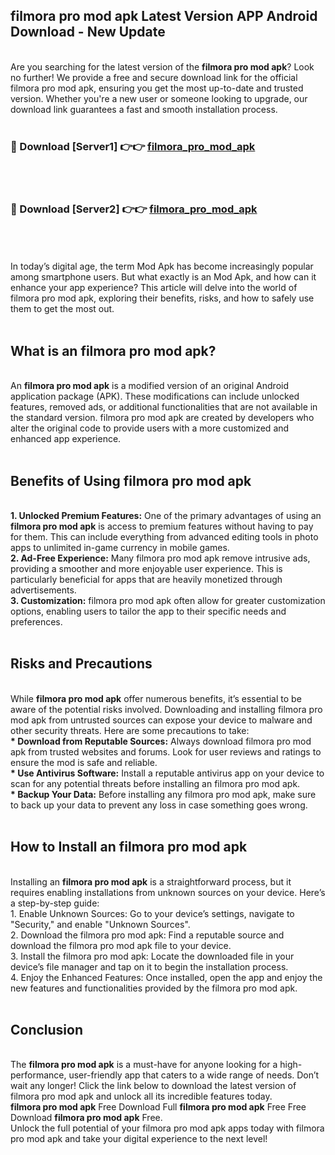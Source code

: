 ## filmora pro mod apk Latest Version APP Android Download - New Update
<br>
Are you searching for the latest version of the <strong>filmora pro mod apk</strong>? Look no further! We provide a free and secure download link for the official filmora pro mod apk, ensuring you get the most up-to-date and trusted version. Whether you're a new user or someone looking to upgrade, our download link guarantees a fast and smooth installation process.
<br>
<br>
<h3>🔴 Download [Server1] 👉👉 <a href="https://modyolo.store/filmora+pro+mod+apk">filmora_pro_mod_apk</a></h3><br>
<br>
<h3>🔴 Download [Server2] 👉👉 <a href="https://modyolo.store/filmora+pro+mod+apk">filmora_pro_mod_apk</a></h3><br>
<br>
<br>
In today’s digital age, the term Mod Apk has become increasingly popular among smartphone users. But what exactly is an Mod Apk, and how can it enhance your app experience? This article will delve into the world of filmora pro mod apk, exploring their benefits, risks, and how to safely use them to get the most out.
<br>
<br>
<h2>What is an filmora pro mod apk?</h2>
<br>
An <strong>filmora pro mod apk</strong> is a modified version of an original Android application package (APK). These modifications can include unlocked features, removed ads, or additional functionalities that are not available in the standard version. filmora pro mod apk are created by developers who alter the original code to provide users with a more customized and enhanced app experience.
<br>
<br>
<h2>Benefits of Using filmora pro mod apk</h2>
<br>
<strong> 1. Unlocked Premium Features:</strong> One of the primary advantages of using an <strong>filmora pro mod apk</strong> is access to premium features without having to pay for them. This can include everything from advanced editing tools in photo apps to unlimited in-game currency in mobile games.
<br>
<strong> 2. Ad-Free Experience:</strong> Many filmora pro mod apk remove intrusive ads, providing a smoother and more enjoyable user experience. This is particularly beneficial for apps that are heavily monetized through advertisements.
<br>
<strong> 3. Customization:</strong> filmora pro mod apk often allow for greater customization options, enabling users to tailor the app to their specific needs and preferences.
<br>
<br>
<h2>Risks and Precautions</h2>
<br>
While <strong>filmora pro mod apk</strong> offer numerous benefits, it’s essential to be aware of the potential risks involved. Downloading and installing filmora pro mod apk from untrusted sources can expose your device to malware and other security threats. Here are some precautions to take:
<br>
<strong> * Download from Reputable Sources:</strong> Always download filmora pro mod apk from trusted websites and forums. Look for user reviews and ratings to ensure the mod is safe and reliable.
<br>
<strong> * Use Antivirus Software:</strong> Install a reputable antivirus app on your device to scan for any potential threats before installing an filmora pro mod apk.
<br>
<strong> * Backup Your Data:</strong> Before installing any filmora pro mod apk, make sure to back up your data to prevent any loss in case something goes wrong.
<br>
<br>
<h2>How to Install an filmora pro mod apk</h2>
<br>
Installing an <strong>filmora pro mod apk</strong> is a straightforward process, but it requires enabling installations from unknown sources on your device. Here’s a step-by-step guide:
<br>
 1. Enable Unknown Sources: Go to your device’s settings, navigate to "Security," and enable "Unknown Sources".
<br>
 2. Download the filmora pro mod apk: Find a reputable source and download the filmora pro mod apk file to your device.
<br>
 3. Install the filmora pro mod apk: Locate the downloaded file in your device’s file manager and tap on it to begin the installation process.
<br>
 4. Enjoy the Enhanced Features: Once installed, open the app and enjoy the new features and functionalities provided by the filmora pro mod apk.
<br>
<br>
<h2><strong>Conclusion</strong></h2>
<br>
The <strong>filmora pro mod apk</strong> is a must-have for anyone looking for a high-performance, user-friendly app that caters to a wide range of needs. Don’t wait any longer! Click the link below to download the latest version of filmora pro mod apk and unlock all its incredible features today.
<br>
<strong>filmora pro mod apk</strong> Free Download Full <strong>filmora pro mod apk</strong> Free Free Download <strong>filmora pro mod apk</strong> Free.
<br>
Unlock the full potential of your filmora pro mod apk apps today with filmora pro mod apk and take your digital experience to the next level!